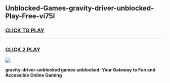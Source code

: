 
## Unblocked-Games-gravity-driver-unblocked-Play-Free-vi75l
<h3>
<a href="https://premium76.site?title=gravity-driver-unblocked&ref=20M">CLICK TO PLAY</a></h3>
<hr>

<h3>
<a href="https://premium76.site?title=gravity-driver-unblocked&ref=20M">CLICK 2 PLAY</a>
  
</h3>

<a href="https://premium76.site?title=gravity-driver-unblocked&ref=19M"><img src="https://clearcache.store/games.png"></a>


**gravity-driver-unblocked games unblocked: Your Gateway to Fun and Accessible Online Gaming**
